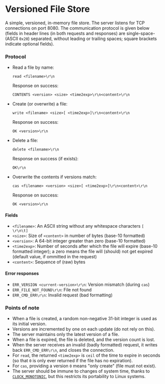 # Versioned File Store

A simple, versioned, in-memory file store. The server listens for TCP
connections on port 8080. The communication protocol is given below (fields in
header lines (in both requests and responses) are single-space- (ASCII `0x20`)
separated, without leading or trailing spaces; square brackets indicate
optional fields).

### Protocol

* Read a file by name:

  ```
  read <filename>\r\n
  ```
  Response on success:
  ```
  CONTENTS <version> <size> <time2exp>\r\n<content>\r\n
  ```

* Create (or overwrite) a file:

  ```
  write <filename> <size>[ <time2exp>]\r\n<content>\r\n
  ```
  Response on success:
  ```
  OK <version>\r\n
  ```

* Delete a file:

  ```
  delete <filename>\r\n
  ```
  Response on success (if exists):
  ```
  OK\r\n
  ```

* Overwrite the contents if versions match:

  ```
  cas <filename> <version> <size>[ <time2exp>]\r\n<content>\r\n
  ```
  Response on success:
  ```
  OK <version>\r\n
  ```

#### Fields

* `<filename>`: An ASCII string without any whitespace characters `[ \r\n\t]`
* `<size>`: Size of `<content>` in number of bytes (base-10 formatted)
* `<version>`: A 64-bit integer greater than zero (base-10 formatted)
* `<time2exp>`: Number of seconds after which the file will expire (base-10
  formatted integer); a zero means the file will (should) not get expired
  (default value, if ommitted in the request)
* `<content>`: Sequence of (raw) bytes

#### Error responses

* `ERR_VERSION <current-version>\r\n`: Version mismatch (during `cas`)
* `ERR_FILE_NOT_FOUND\r\n`: File not found
* `ERR_CMD_ERR\r\n`: Invalid request (bad formatting)

### Points of note

* When a file is created, a random non-negative 31-bit integer is used as its
  initial version.
* Versions are incremented by one on each update (do not rely on this).
* The server maintains only the latest version of a file.
* When a file is expired, the file is deleted, and the version count is lost.
* When the server receives an invalid (badly formatted) request, it writes back
  `ERR_CMD_ERR\r\n`, and closes the connection.
* For `read`, the returned `<time2exp>` is `ceil` of the time to expire in
  seconds (so that `0` is only ever returned if the file has no expiration).
* For `cas`, providing a version `0` means "only create" (file must not exist).
* The server should be immune to changes of system time, thanks to
  [`CLOCK_MONOTONIC`](https://github.com/davecheney/junk/tree/master/clock),
  but this restricts its portability to Linux systems.
